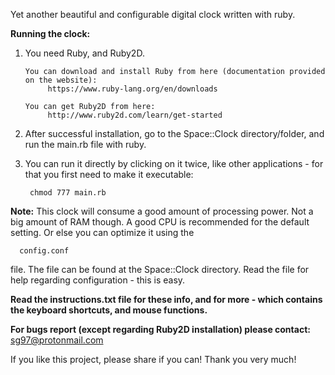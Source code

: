 Yet another beautiful and configurable digital clock written with ruby.

**Running the clock:**
  1. You need Ruby, and Ruby2D.
         
         You can download and install Ruby from here (documentation provided on the website):
              https://www.ruby-lang.org/en/downloads
         
         You can get Ruby2D from here:
              http://www.ruby2d.com/learn/get-started
             
  2. After successful installation, go to the Space::Clock directory/folder, and run the main.rb file with ruby.
  3. You can run it directly by clicking on it twice, like other applications - for that you first need to make it executable:
  
          chmod 777 main.rb


**Note:**
  This clock will consume a good amount of processing power. Not a big amount of RAM though. A good CPU is recommended
  for the default setting. Or else you can optimize it using the
  
      config.conf
file. The file can be found at the Space::Clock directory. Read the file for help regarding configuration - this is easy.

**Read the instructions.txt file for these info, and for more - which contains the keyboard shortcuts, and mouse functions.**

**For bugs report (except regarding Ruby2D installation) please contact:**
  sg97@protonmail.com
  
If you like this project, please share if you can! Thank you very much!
